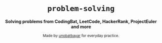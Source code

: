 <div align="center">
  <h1><code>problem-solving</code></h1>

  <strong>Solving problems from CodingBat, LeetCode, HackerRank, ProjectEuler and more</strong>
  
  <sub> Made by <a href="https://www.github.com/unobatbayar">unobatbayar</a> for everyday practice. </sub>
</div>
